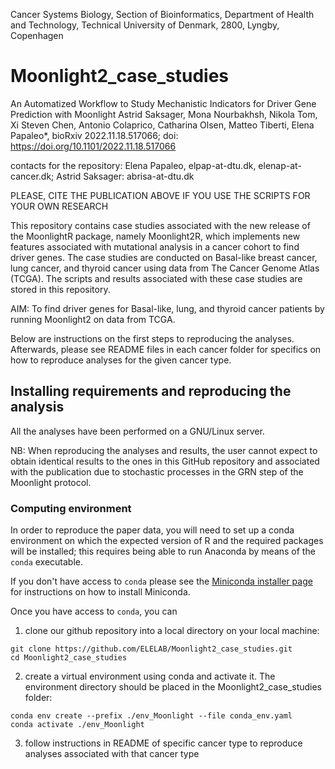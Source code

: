 
Cancer Systems Biology, Section of Bioinformatics, Department of Health and Technology, Technical University of Denmark, 2800, Lyngby, Copenhagen

# Moonlight2_case_studies

An Automatized Workflow to Study Mechanistic Indicators for Driver Gene Prediction with Moonlight
Astrid Saksager, Mona Nourbakhsh, Nikola Tom, Xi Steven Chen, Antonio Colaprico, Catharina Olsen, Matteo Tiberti, Elena Papaleo*, 
bioRxiv 2022.11.18.517066; doi: https://doi.org/10.1101/2022.11.18.517066

contacts for the repository: Elena Papaleo, elpap-at-dtu.dk, elenap-at-cancer.dk; Astrid Saksager: abrisa-at-dtu.dk

PLEASE, CITE THE PUBLICATION ABOVE IF YOU USE THE SCRIPTS FOR YOUR OWN RESEARCH

This repository contains case studies associated with the new release of the MoonlightR package, namely Moonlight2R,
which implements new features associated with mutational analysis in a cancer cohort to find driver genes. The case
studies are conducted on Basal-like breast cancer, lung cancer, and thyroid cancer using data from The Cancer Genome
Atlas (TCGA). The scripts and results associated with these case studies are stored in this repository.

AIM: To find driver genes for Basal-like, lung, and thyroid cancer patients by running Moonlight2 on data from TCGA.

Below are instructions on the first steps to reproducing the analyses. Afterwards, please see README files in each 
cancer folder for specifics on how to reproduce analyses for the given cancer type.

## Installing requirements and reproducing the analysis

All the analyses have been performed on a GNU/Linux server.

NB: When reproducing the analyses and results, the user cannot expect to obtain identical results to the ones
in this GitHub repository and associated with the publication due to stochastic processes in the GRN step of the Moonlight protocol. 

### Computing environment

In order to reproduce the paper data, you will need to set up a conda environment
on which the expected version of R and the required packages will be installed;
this requires being able to run Anaconda by means of the `conda` executable.

If you don't have access to `conda` please see the [Miniconda installer page](https://docs.conda.io/en/latest/miniconda.html) for instructions on how to install Miniconda.

Once you have access to `conda`, you can

1. clone our github repository into a local directory on your local machine:

```
git clone https://github.com/ELELAB/Moonlight2_case_studies.git
cd Moonlight2_case_studies
```

2. create a virtual environment using conda and activate it. 
The environment directory should be placed in the Moonlight2_case_studies folder:

```
conda env create --prefix ./env_Moonlight --file conda_env.yaml 
conda activate ./env_Moonlight
```

3. follow instructions in README of specific cancer type to reproduce analyses
associated with that cancer type

